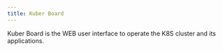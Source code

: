 ```yaml
---
title: Kuber Board
---
```


Kuber Board is the WEB user interface to operate the K8S cluster and its applications.
